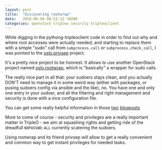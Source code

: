 ```yaml
---
layout: post
title:  "Discovering rootwrap"
date:   2018-06-06 08:52:12 +0200
categories: openstack tripleo security tripleoclient
---
```


While digging in the pythong-tripleoclient code in order to find out why and where root accesses were
actually needed, and starting to replace them with a simple "sudo" call from ```subprocess.call``` 
or ```subprocess.check_call```, I was pointed to the [oslo.privsep](https://github.com/openstack/oslo.privsep)
project.

It's a pretty nice project to be honnest. It allows to use another OpenStack project named
[oslo.rootwrap](https://github.com/openstack/oslo.rootwrap), which is "basically" a wrapper for sudo calls.

The really nice part in all that: your sudoers stays clean, and you actually DON'T need to manage it in some
weird way (either with packages, or pusing sudoers config via ansible and the like), no. You have one and
only one entry in your sudoer, and all the filtering and right management and security is done with a nice
configuration file.

You can get some really helpful information in those
[two](https://www.madebymikal.com/how-to-make-a-privileged-call-with-oslo-privsep/)
[blogposts](https://www.madebymikal.com/adding-oslo-privsep-to-a-new-project-a-worked-example/)

More to come of course - security and privileges are a really important matter in TripleO - we aim at squashing rights
and getting ride of the dreadfull ```NOPASSWD:ALL``` currently scatering the sudoers.

Using rootwrap and its friend privsep will allow to get a really convenient and common way to get instant privileges for
needed tasks.
